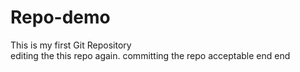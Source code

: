# Repo-demo
This is my first Git Repository
<br>
editing the this repo again. 
committing the repo
acceptable
end
end